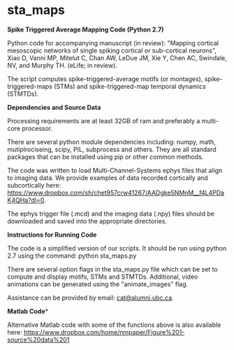 # sta_maps
**Spike Triggered Average Mapping Code (Python 2.7)**

Python code for accompanying manuscript (in review): "Mapping cortical mesoscopic networks of single spiking cortical or sub-cortical neurons", Xiao D, Vanni MP, Mitelut C, Chan AW, LeDue JM, Xie Y, Chen AC, Swindale, NV, and Murphy TH. (eLife; in review).

The script computes spike-triggered-average motifs (or montages), spike-triggered-maps (STMs) and spike-triggered-map temporal dynamics (STMTDs). 



**Dependencies and Source Data**

Processing requirements are at least 32GB of ram and preferably a multi-core processor. 

There are several python module dependencies including: numpy, math, mutiplrociseing, scipy, PIL, subprocess and others. They are all standard packages that can be installed using pip or other common methods.

The code was written to load Multi-Channel-Systems ephys files that align to imaging data. We provide examples of data recorded cortically and subcortically here: https://www.dropbox.com/sh/chet957crw41267/AADgke5NMnM__f4L4PDaK4QHa?dl=0.

The ephys trigger file (.mcd) and the imaging data (.npy) files should be downloaded and saved into the appropriate directories.



**Instructions for Running Code**

The code is a simplified version of our scripts. It should be run using python 2.7 using the command:
python sta_maps.py

There are several option flags in the sta_maps.py file which can be set to compute and display motifs, STMs and STMTDs. Additional, video animations can be generated using the "animate_images" flag.

Assistance can be provided by email: cat@alumni.ubc.ca.


**Matlab Code***

Alternative Matlab code with some of the functions above is also available here:
https://www.dropbox.com/home/nmpaper/Figure%201-source%20data%201
